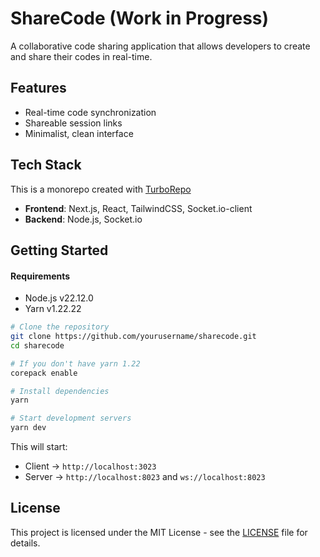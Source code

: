 # ShareCode (Work in Progress)

A collaborative code sharing application that allows developers to create and share their codes in real-time.

## Features

- Real-time code synchronization
- Shareable session links
- Minimalist, clean interface

## Tech Stack

This is a monorepo created with [TurboRepo](https://turbo.build/repo/docs)

- **Frontend**: Next.js, React, TailwindCSS, Socket.io-client
- **Backend**: Node.js, Socket.io

## Getting Started

#### Requirements
- Node.js v22.12.0
- Yarn v1.22.22

```bash
# Clone the repository
git clone https://github.com/yourusername/sharecode.git
cd sharecode

# If you don't have yarn 1.22
corepack enable

# Install dependencies
yarn

# Start development servers
yarn dev
```

This will start:

- Client -> `http://localhost:3023`
- Server -> `http://localhost:8023` and `ws://localhost:8023`

## License

This project is licensed under the MIT License - see the [LICENSE](LICENSE) file for details.
